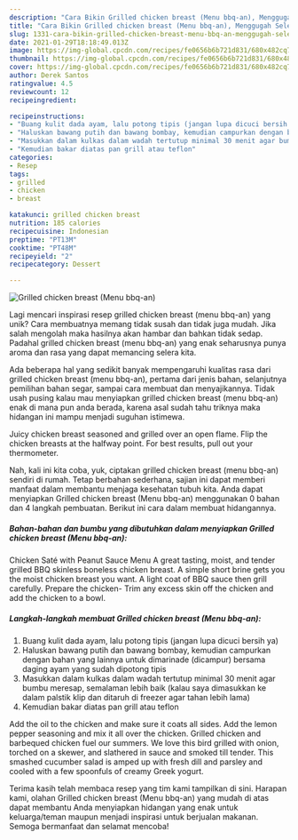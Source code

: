 ```yaml
---
description: "Cara Bikin Grilled chicken breast (Menu bbq-an), Menggugah Selera"
title: "Cara Bikin Grilled chicken breast (Menu bbq-an), Menggugah Selera"
slug: 1331-cara-bikin-grilled-chicken-breast-menu-bbq-an-menggugah-selera
date: 2021-01-29T18:18:49.013Z
image: https://img-global.cpcdn.com/recipes/fe0656b6b721d831/680x482cq70/grilled-chicken-breast-menu-bbq-an-foto-resep-utama.jpg
thumbnail: https://img-global.cpcdn.com/recipes/fe0656b6b721d831/680x482cq70/grilled-chicken-breast-menu-bbq-an-foto-resep-utama.jpg
cover: https://img-global.cpcdn.com/recipes/fe0656b6b721d831/680x482cq70/grilled-chicken-breast-menu-bbq-an-foto-resep-utama.jpg
author: Derek Santos
ratingvalue: 4.5
reviewcount: 12
recipeingredient:

recipeinstructions:
- "Buang kulit dada ayam, lalu potong tipis (jangan lupa dicuci bersih ya)"
- "Haluskan bawang putih dan bawang bombay, kemudian campurkan dengan bahan yang lainnya untuk dimarinade (dicampur) bersama daging ayam yang sudah dipotong tipis"
- "Masukkan dalam kulkas dalam wadah tertutup minimal 30 menit agar bumbu meresap, semalaman lebih baik (kalau saya dimasukkan ke dalam palstik klip dan ditaruh di freezer agar tahan lebih lama)"
- "Kemudian bakar diatas pan grill atau teflon"
categories:
- Resep
tags:
- grilled
- chicken
- breast

katakunci: grilled chicken breast 
nutrition: 185 calories
recipecuisine: Indonesian
preptime: "PT13M"
cooktime: "PT48M"
recipeyield: "2"
recipecategory: Dessert

---
```



![Grilled chicken breast (Menu bbq-an)](https://img-global.cpcdn.com/recipes/fe0656b6b721d831/680x482cq70/grilled-chicken-breast-menu-bbq-an-foto-resep-utama.jpg)

Lagi mencari inspirasi resep grilled chicken breast (menu bbq-an) yang unik? Cara membuatnya memang tidak susah dan tidak juga mudah. Jika salah mengolah maka hasilnya akan hambar dan bahkan tidak sedap. Padahal grilled chicken breast (menu bbq-an) yang enak seharusnya punya aroma dan rasa yang dapat memancing selera kita.

Ada beberapa hal yang sedikit banyak mempengaruhi kualitas rasa dari grilled chicken breast (menu bbq-an), pertama dari jenis bahan, selanjutnya pemilihan bahan segar, sampai cara membuat dan menyajikannya. Tidak usah pusing kalau mau menyiapkan grilled chicken breast (menu bbq-an) enak di mana pun anda berada, karena asal sudah tahu triknya maka hidangan ini mampu menjadi suguhan istimewa.

Juicy chicken breast seasoned and grilled over an open flame. Flip the chicken breasts at the halfway point. For best results, pull out your thermometer.


Nah, kali ini kita coba, yuk, ciptakan grilled chicken breast (menu bbq-an) sendiri di rumah. Tetap berbahan sederhana, sajian ini dapat memberi manfaat dalam membantu menjaga kesehatan tubuh kita. Anda dapat menyiapkan Grilled chicken breast (Menu bbq-an) menggunakan 0 bahan dan 4 langkah pembuatan. Berikut ini cara dalam membuat hidangannya.

<!--inarticleads1-->

##### Bahan-bahan dan bumbu yang dibutuhkan dalam menyiapkan Grilled chicken breast (Menu bbq-an):



Chicken Saté with Peanut Sauce Menu A great tasting, moist, and tender grilled BBQ skinless boneless chicken breast. A simple short brine gets you the moist chicken breast you want. A light coat of BBQ sauce then grill carefully. Prepare the chicken- Trim any excess skin off the chicken and add the chicken to a bowl. 

<!--inarticleads2-->

##### Langkah-langkah membuat Grilled chicken breast (Menu bbq-an):

1. Buang kulit dada ayam, lalu potong tipis (jangan lupa dicuci bersih ya)
1. Haluskan bawang putih dan bawang bombay, kemudian campurkan dengan bahan yang lainnya untuk dimarinade (dicampur) bersama daging ayam yang sudah dipotong tipis
1. Masukkan dalam kulkas dalam wadah tertutup minimal 30 menit agar bumbu meresap, semalaman lebih baik (kalau saya dimasukkan ke dalam palstik klip dan ditaruh di freezer agar tahan lebih lama)
1. Kemudian bakar diatas pan grill atau teflon


Add the oil to the chicken and make sure it coats all sides. Add the lemon pepper seasoning and mix it all over the chicken. Grilled chicken and barbequed chicken fuel our summers. We love this bird grilled with onion, torched on a skewer, and slathered in sauce and smoked till tender. This smashed cucumber salad is amped up with fresh dill and parsley and cooled with a few spoonfuls of creamy Greek yogurt. 

Terima kasih telah membaca resep yang tim kami tampilkan di sini. Harapan kami, olahan Grilled chicken breast (Menu bbq-an) yang mudah di atas dapat membantu Anda menyiapkan hidangan yang enak untuk keluarga/teman maupun menjadi inspirasi untuk berjualan makanan. Semoga bermanfaat dan selamat mencoba!

